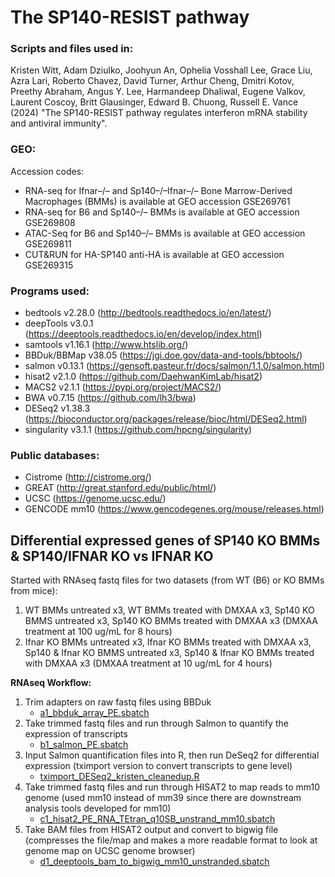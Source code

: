 # The SP140-RESIST pathway

### Scripts and files used in:

Kristen Witt, Adam Dziulko, Joohyun An, Ophelia Vosshall Lee, Grace Liu, Azra Lari, Roberto Chavez, David Turner, Arthur Cheng, Dmitri Kotov, Preethy Abraham, Angus Y. Lee, Harmandeep Dhaliwal, Eugene Valkov, Laurent Coscoy, Britt Glausinger, Edward B. Chuong, Russell E. Vance (2024) "The SP140-RESIST pathway regulates interferon mRNA stability and antiviral immunity".

### GEO:
Accession codes:
- RNA-seq for Ifnar–/– and Sp140–/–Ifnar–/– Bone Marrow-Derived Macrophages (BMMs) is available at GEO accession GSE269761
- RNA-seq for B6 and Sp140–/– BMMs is available at GEO accession GSE269808
- ATAC-Seq for B6 and Sp140–/– BMMs is available at GEO accession GSE269811
- CUT&RUN for HA-SP140 anti-HA is available at GEO accession GSE269315

### Programs used:
- bedtools v2.28.0 (http://bedtools.readthedocs.io/en/latest/)
- deepTools v3.0.1 (https://deeptools.readthedocs.io/en/develop/index.html)
- samtools v1.16.1 (http://www.htslib.org/)
- BBDuk/BBMap v38.05 (https://jgi.doe.gov/data-and-tools/bbtools/)
- salmon v0.13.1 (https://gensoft.pasteur.fr/docs/salmon/1.1.0/salmon.html)
- hisat2 v2.1.0 (https://github.com/DaehwanKimLab/hisat2)
- MACS2 v2.1.1 (https://pypi.org/project/MACS2/)
- BWA v0.7.15 (https://github.com/lh3/bwa)
- DESeq2 v1.38.3 (https://bioconductor.org/packages/release/bioc/html/DESeq2.html)
- singularity v3.1.1 (https://github.com/hpcng/singularity)

### Public databases:
- Cistrome (http://cistrome.org/)
- GREAT  (http://great.stanford.edu/public/html/)
- UCSC (https://genome.ucsc.edu/)
- GENCODE mm10 (https://www.gencodegenes.org/mouse/releases.html)

## Differential expressed genes of SP140 KO BMMs & SP140/IFNAR KO vs IFNAR KO
Started with RNAseq fastq files for two datasets (from WT (B6) or KO BMMs from mice):
1) WT BMMs untreated x3, WT BMMs treated with DMXAA x3, Sp140 KO BMMS untreated x3, Sp140 KO BMMs treated with DMXAA x3 (DMXAA treatment at 100 ug/mL for 8 hours)
2) Ifnar KO BMMs untreated x3, Ifnar KO BMMs treated with DMXAA x3, Sp140 & Ifnar KO BMMS untreated x3, Sp140 & Ifnar KO BMMs treated with DMXAA x3 (DMXAA treatment at 10 ug/mL for 4 hours)

**RNAseq Workflow:**
1) Trim adapters on raw fastq files using BBDuk
    - [a1_bbduk_array_PE.sbatch](RNA-seq/a1_bbduk_array_PE.sbatch)
2) Take trimmed fastq files and run through Salmon to quantify the expression of transcripts
    - [b1_salmon_PE.sbatch](RNA-seq/b1_salmon_PE.sbatch)
3) Input Salmon quantification files into R, then run DeSeq2 for differential expression (tximport version to convert transcripts to gene level) 
   - [tximport_DESeq2_kristen_cleanedup.R](R-code/tximport_DESeq2_kristen_cleanedup.R)
4) Take trimmed fastq files and run through HISAT2 to map reads to mm10 genome (used mm10 instead of mm39 since there are downstream analysis tools developed for mm10)
    - [c1_hisat2_PE_RNA_TEtran_q10SB_unstrand_mm10.sbatch](RNA-seq/c1_hisat2_PE_RNA_TEtran_q10SB_unstrand_mm10.sbatch)
5) Take BAM files from HISAT2 output and convert to bigwig file (compresses the file/map and makes a more readable format to look at genome map on UCSC genome browser)
   - [d1_deeptools_bam_to_bigwig_mm10_unstranded.sbatch](RNA-seq/d1_deeptools_bam_to_bigwig_mm10_unstranded.sbatch)

